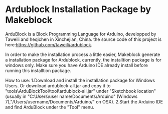 Ardublock Installation Package by Makeblock
===========================================

ArduBlock is a Block Programming Language for Arduino, developped by Taweili and heqichen in Xinchejian, China. the source code of this project is here:https://github.com/taweili/ardublock.

In order to make the installation process a little easier, Makeblock generate a installation package for Ardublock, currently, the installtion package is for windows only. Make sure you have Arduino IDE already install before running this installtion package.


How to use:
1.Download and install the installation package for Windows Users. Or download ardublock-all.jar and copy it to "tools\ArduBlockTool\tool\ardublock-all.jar" under "Sketchbook location"(usually in "C:\Users\user name\Documents\Arduino\" (Windows 7),"/Users/username/Documents/Arduino/" on OSX).
2.Start the Arduino IDE and find ArduBlock under the "Tool" menu.
